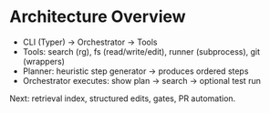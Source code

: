 # Architecture Overview

- CLI (Typer) → Orchestrator → Tools
- Tools: search (rg), fs (read/write/edit), runner (subprocess), git (wrappers)
- Planner: heuristic step generator → produces ordered steps
- Orchestrator executes: show plan → search → optional test run

Next: retrieval index, structured edits, gates, PR automation.

